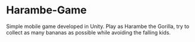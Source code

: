 # Harambe-Game
Simple mobile game developed in Unity. Play as Harambe the Gorilla, try to collect as many bananas as possible while avoiding the falling kids.
